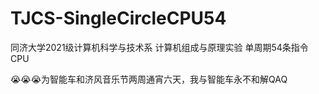 # TJCS-SingleCircleCPU54
同济大学2021级计算机科学与技术系 计算机组成与原理实验 单周期54条指令CPU



😭😭😭为智能车和济风音乐节两周通宵六天，我与智能车永不和解QAQ

